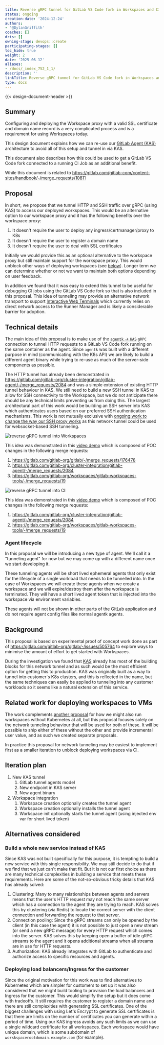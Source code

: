 ```yaml
---
title: Reverse gRPC tunnel for GitLab VS Code fork in Workspaces and CI
status: ongoing
creation-date: '2024-12-24'
authors:
- '@DylanGriffith'
coaches: []
dris: []
owning-stage: devops::create
participating-stages: []
toc_hide: true
weight: 2
date: '2025-06-12'
aliases:
- /docs/_index_752_1_1/
description: ''
linkTitle: Reverse gRPC tunnel for GitLab VS Code fork in Workspaces and CI
type: docs
---
```


<!-- Design Documents often contain forward-looking statements -->

<!-- This renders the design document header on the detail page, so don't remove it-->
{{< design-document-header >}}

## Summary

Configuring and deploying the Workspace proxy with a valid SSL certificate and
domain name record is a very complicated process and is a requirement for using
Workspaces today.

This design document explains how we can re-use our
[GitLab Agent (KAS)](https://gitlab.com/gitlab-org/cluster-integration/gitlab-agent)
architecture to avoid all of this setup and tunnel in via KAS.

This document also describes how this could be used to get a GitLab VS Code fork connected
to a running CI Job as an additional benefit.

While this document is related to
https://gitlab.com/gitlab-com/content-sites/handbook/-/merge_requests/10811

## Proposal

In short, we propose that we tunnel HTTP and SSH traffic over gRPC (using KAS)
to access our deployed workspaces. This would be an alternative option to our
workspace proxy and it has the following benefits over the workspace proxy:

1. It doesn't require the user to deploy any ingress/certmanager/proxy to K8s
1. It doesn't require the user to register a domain name
1. It doesn't require the user to deal with SSL certificates

Initially we would provide this as an optional alternative to the workspace
proxy but still maintain support for the workspace proxy. This would unblock
other ways of deploying workspaces (see [below](#related-work-for-deploying-workspaces-to-vms)).
Longer term we can determine whether or not we want to maintain both options
depending on user feedback.

In addition we found that it was easy to extend this tunnel to be useful for
debugging CI jobs using the GitLab VS Code fork so that is also included in this proposal.
This idea of tunneling may provide an alternative network transport
to support
[Interactive Web Terminals](https://docs.gitlab.com/ee/ci/interactive_web_terminal/)
which currently relies on direct network access to the Runner Manager and is likely a
considerable barrier for adoption.

## Technical details

The main idea of this proposal is to make use of the
[`agentk` -> `KAS`](https://gitlab.com/gitlab-org/cluster-integration/gitlab-agent/-/blob/master/doc/kas_to_agentk_connectivity.md#agentk---kas-connectivity)
`gRPC` connection to tunnel HTTP requests to a GitLab VS Code fork running on the same
container as the agent. Since `agentk` was built with a different purpose in
mind (communicating with the K8s API) we are likely to build a different agent
binary while trying to re-use as much of the server-side components as
possible.

The HTTP tunnel has already been demonstrated in
https://gitlab.com/gitlab-org/cluster-integration/gitlab-agent/-/merge_requests/2084
and was a simple extension of existing HTTP tunnel behaviour in KAS. We still
need to build a new SSH tunnel in KAS to allow for SSH connectivity to the
Workspace, but we do not anticipate there should be any technical limits
preventing us from doing this. The largest architectural part of this work would
be building an SSH server into KAS which authenticates users based on our
preferred SSH authentication mechanisms. This work is not mutually
exclusive with
[ongoing work to change the way our SSH proxy works](https://gitlab.com/groups/gitlab-org/-/epics/13984)
as this network tunnel could be used for websocket-based SSH tunneling.

![reverse gRPC tunnel into Workspaces](/images/handbook/engineering/architecture/design-documents/reverse-grpc-tunnel-workspaces-and-ci/workspace-grpc-tunnel.png)

This idea was demonstrated in this
[video demo](https://youtu.be/hw5gExP_gvA) which is composed of
POC changes in the following merge requests:

1. https://gitlab.com/gitlab-org/gitlab/-/merge_requests/176478
1. https://gitlab.com/gitlab-org/cluster-integration/gitlab-agent/-/merge_requests/2084
1. https://gitlab.com/gitlab-org/workspaces/gitlab-workspaces-tools/-/merge_requests/19

![reverse gRPC tunnel into CI](/images/handbook/engineering/architecture/design-documents/reverse-grpc-tunnel-workspaces-and-ci/workspace-tunnel-and-ci.png)

This idea was demonstrated in this
[video demo](https://www.youtube.com/watch?v=m4VaLLg_Ipk) which is composed of
POC changes in the following merge requests:

1. https://gitlab.com/gitlab-org/cluster-integration/gitlab-agent/-/merge_requests/2084
1. https://gitlab.com/gitlab-org/workspaces/gitlab-workspaces-tools/-/merge_requests/19

### Agent lifecycle

In this proposal we will be introducing a new type of agent. We'll call it a
"tunneling agent" for now but we may come up with a different name once we start
developing it.

These tunneling agents will be short lived ephemeral agents that only exist for
the lifecycle of a single workload that needs to be tunnelled into. In the case
of Workspaces we will create these agents when we create a workspace and we will
expire/destroy them after the workspace is terminated. They will have a short
lived agent token that is injected into the workspace via environment variables.

These agents will not be shown in other parts of the GitLab application and do
not require agent config files like normal agentk agents.

## Background

This proposal is based on experimental proof of concept work done as part of
https://gitlab.com/gitlab-org/gitlab/-/issues/505764 to explore ways to minimise
the amount of effort to get started with Workspaces.

During the investigation we found that
[KAS](https://gitlab.com/gitlab-org/cluster-integration/gitlab-agent) already
has most of the building blocks for this network tunnel and as such would be the
most efficient option for getting this to production. KAS was originally built
as a way to tunnel into customer's K8s clusters, and this is reflected in the
name, but the same techniques can easily be applied to tunneling into any
customer workloads so it seems like a natural extension of this service.

## Related work for deploying workspaces to VMs

The work complements
[another proposal](https://gitlab.com/gitlab-com/content-sites/handbook/-/merge_requests/10811)
for how we might also run workspaces without Kubernetes at all, but this
proposal focuses solely on the network tunneling behaviour that will be used for
both of these. It will be possible to ship either of these without the other and
provide incremental user value, and as such we created separate proposals.

In practice this proposal for network tunneling may be easiest to implement
first as a smaller iteration to unblock deploying workspaces via CI.

## Iteration plan

1. New KAS tunnel
   1. GitLab tunnel agents model
   2. New endpoint in KAS server
   3. New agent binary
1. Workspace integration
   1. Workspace creation optionally creates the tunnel agent
   1. Workspace creation optionally installs the tunnel agent
   1. Workspace init optionally starts the tunnel agent (using injected env var
      for short lived token)

## Alternatives considered

### Build a whole new service instead of KAS

Since KAS was not built specifically for this purpose, it is tempting to build a
new service with this single responsibility. We may still decide to do that if
we find that we just can't make that fit. But it is not our first choice as
there are many technical complexities in building a service that meets these
requirements. Here are some of the not-so-obvious tricky details that KAS has
already solved:

1. Clustering: Many to many relationships between agents and servers means that
   the user's HTTP request may not reach the same server which has a connection
   to the agent they are trying to reach. KAS solves this by clustering (via
   Redis) to locate the correct server with the client connection and forwarding
   the request to that server.
2. Connection pooling: Since the gRPC streams can only be opened by the client
   (in this case the agent) it is not possible to just open a new stream (or
   send a new gRPC message) for every HTTP request which comes into the server.
   KAS solves this by keeping open a buffer of idle gRPC streams to the agent
   and it opens additional streams when all streams are in use for HTTP
   requests.
3. Authorization: KAS already integrates with GitLab to authenticate and
   authorize access to specific resources and agents.

### Deploying load balancers/Ingress for the customer

Since the original motivation for this work was to find alternatives to
Kubernetes which are simpler for customers to set up it was also considered that
we might build tooling to provision the load balancers and Ingress for the
customer. This would simplify the setup but it does come with tradeoffs. It
still requires the customer to register a domain name and there are still
complexities with generating SSL certificates. One of the biggest challenges
with using Let's Encrypt to generate SSL certificates is that there are limits
on the number of certificates you can generate within a period of time. Using
our KAS ingress avoids any such limits as we can use a single wildcard
certificate for all workspaces. Each workspace would have unique domain, which
is some subdomain of `worskspacerootdomain.example.com` (for example).
